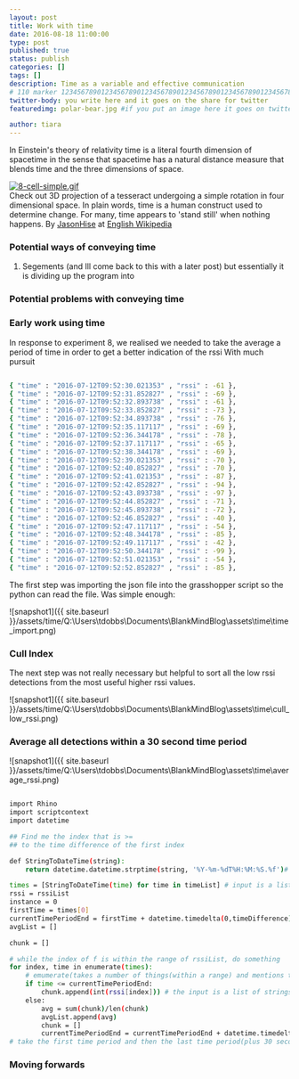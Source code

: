 ```yaml
---
layout: post
title: Work with time
date: 2016-08-18 11:00:00
type: post
published: true
status: publish
categories: []
tags: []
description: Time as a variable and effective communication
# 110 marker 1234567890123456789012345678901234567890123456789012345678901234567890123456789012345678901234567890123456789
twitter-body: you write here and it goes on the share for twitter
featuredimg: polar-bear.jpg #if you put an image here it goes on twitter too

author: tiara
---
```


In Einstein's theory of relativity time is a literal fourth dimension of spacetime in the sense that spacetime has a natural distance measure that blends time and the three dimensions of space. 

<p><a href="https://commons.wikimedia.org/wiki/File:8-cell-simple.gif#/media/File:8-cell-simple.gif"><img src="https://upload.wikimedia.org/wikipedia/commons/5/55/8-cell-simple.gif" alt="8-cell-simple.gif"></a><br> Check out 3D projection of a tesseract undergoing a simple rotation in four dimensional space. In plain words, time is a human construct used to determine change. For many, time appears to 'stand still' when nothing happens. By <a href="https://en.wikipedia.org/wiki/User:JasonHise" class="extiw" title="wikipedia:User:JasonHise">JasonHise</a> at <a href="https://en.wikipedia.org/wiki/" class="extiw" title="wikipedia:">English Wikipedia</a></br> </p>


### Potential ways of conveying time 

1. Segements (and Ill come back to this with a later post) but essentially it is dividing up the program into 

### Potential problems with conveying time 


### Early work using time





In response to experiment 8, we realised we needed to take the average a period of time in order to get a better indication of the rssi 
With much pursuit 

~~~ bash 

{ "time" : "2016-07-12T09:52:30.021353" , "rssi" : -61 },
{ "time" : "2016-07-12T09:52:31.852827" , "rssi" : -69 },
{ "time" : "2016-07-12T09:52:32.893738" , "rssi" : -61 },
{ "time" : "2016-07-12T09:52:33.852827" , "rssi" : -73 },
{ "time" : "2016-07-12T09:52:34.893738" , "rssi" : -76 },
{ "time" : "2016-07-12T09:52:35.117117" , "rssi" : -69 },
{ "time" : "2016-07-12T09:52:36.344178" , "rssi" : -78 },
{ "time" : "2016-07-12T09:52:37.117117" , "rssi" : -65 },
{ "time" : "2016-07-12T09:52:38.344178" , "rssi" : -69 },
{ "time" : "2016-07-12T09:52:39.021353" , "rssi" : -70 },
{ "time" : "2016-07-12T09:52:40.852827" , "rssi" : -70 },
{ "time" : "2016-07-12T09:52:41.021353" , "rssi" : -87 },
{ "time" : "2016-07-12T09:52:42.852827" , "rssi" : -94 },
{ "time" : "2016-07-12T09:52:43.893738" , "rssi" : -97 },
{ "time" : "2016-07-12T09:52:44.852827" , "rssi" : -71 },
{ "time" : "2016-07-12T09:52:45.893738" , "rssi" : -72 },
{ "time" : "2016-07-12T09:52:46.852827" , "rssi" : -40 },
{ "time" : "2016-07-12T09:52:47.117117" , "rssi" : -54 },
{ "time" : "2016-07-12T09:52:48.344178" , "rssi" : -85 },
{ "time" : "2016-07-12T09:52:49.117117" , "rssi" : -42 },
{ "time" : "2016-07-12T09:52:50.344178" , "rssi" : -99 },
{ "time" : "2016-07-12T09:52:51.021353" , "rssi" : -54 },
{ "time" : "2016-07-12T09:52:52.852827" , "rssi" : -85 },

~~~


The first step was importing the json file into the grasshopper script so the python can read the file. Was simple enough:

![snapshot1]({{ site.baseurl }}/assets/time/Q:\Users\tdobbs\Documents\BlankMindBlog\assets\time\time_import.png)


### Cull Index 

The next step was not really necessary but helpful to sort all the low rssi detections from the most useful higher rssi values. 

![snapshot1]({{ site.baseurl }}/assets/time/Q:\Users\tdobbs\Documents\BlankMindBlog\assets\time\cull_low_rssi.png) 


### Average all detections within a 30 second time period 

![snapshot1]({{ site.baseurl }}/assets/time/Q:\Users\tdobbs\Documents\BlankMindBlog\assets\time\average_rssi.png) 


~~~ Bash

import Rhino
import scriptcontext
import datetime

## Find me the index that is >=
## to the time difference of the first index

def StringToDateTime(string):
    return datetime.datetime.strptime(string, '%Y-%m-%dT%H:%M:%S.%f')# the GH needs the formatting for the new datetime

times = [StringToDateTime(time) for time in timeList] # input is a list of strings (for whatever reason) so convert them to a datetime
rssi = rssiList
instance = 0
firstTime = times[0]
currentTimePeriodEnd = firstTime + datetime.timedelta(0,timeDifference)
avgList = []

chunk = []

# while the index of f is within the range of rssiList, do something
for index, time in enumerate(times):
    # emumerate(takes a number of things(within a range) and mentions them one by one. This was used to gather all detections within a time period which is then sent to be averaged. 
    if time <= currentTimePeriodEnd:
        chunk.append(int(rssi[index])) # the input is a list of strings for what ever reason so convert to int.
    else:
        avg = sum(chunk)/len(chunk)
        avgList.append(avg)
        chunk = []
        currentTimePeriodEnd = currentTimePeriodEnd + datetime.timedelta(0,timeDifference)
# take the first time period and then the last time period(plus 30 seconds) and then average all the detections within that time period. 


~~~

### Moving forwards 




